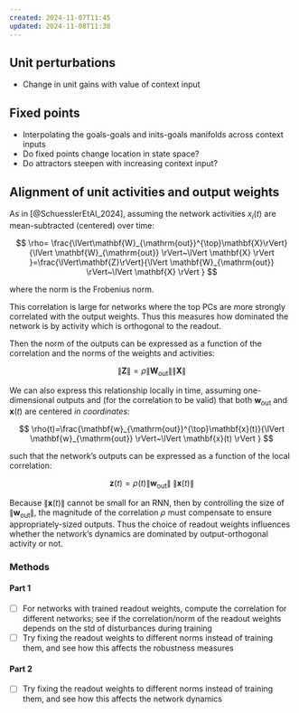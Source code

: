 ```yaml
---
created: 2024-11-07T11:45
updated: 2024-11-08T11:38
---
```


## Unit perturbations

- Change in unit gains with value of context input

## Fixed points

- Interpolating the goals-goals and inits-goals manifolds across context inputs
- Do fixed points change location in state space?
- Do attractors steepen with increasing context input?

## Alignment of unit activities and output weights

As in [@SchuesslerEtAl_2024], assuming the network activities $x_{i}(t)$ are mean-subtracted (centered) over time:

$$
\rho= \frac{\lVert\mathbf{W}_{\mathrm{out}}^{\top}\mathbf{X}\rVert}{\lVert \mathbf{W}_{\mathrm{out}} \rVert~\lVert \mathbf{X} \rVert }=\frac{\lVert\mathbf{Z}\rVert}{\lVert \mathbf{W}_{\mathrm{out}} \rVert~\lVert \mathbf{X} \rVert }
$$

where the norm is the Frobenius norm. 

This correlation is large for networks where the top PCs are more strongly correlated with the output weights. Thus this measures how dominated the network is by activity which is orthogonal to the readout.

Then the norm of the outputs can be expressed as a function of the correlation and the norms of the weights and activities:

$$
\lVert \mathbf{Z} \rVert =\rho \lVert \mathbf{W}_{\mathrm{out}} \rVert \lVert \mathbf{X} \rVert 
$$

We can also express this relationship locally in time, assuming one-dimensional outputs and (for the correlation to be valid) that both $\mathbf{w}_{\mathrm{out}}$ and $\mathbf{x}(t)$ are centered *in coordinates*:

$$
\rho(t)=\frac{\mathbf{w}_{\mathrm{out}}^{\top}\mathbf{x}(t)}{\lVert \mathbf{w}_{\mathrm{out}} \rVert~\lVert \mathbf{x}(t) \rVert  }
$$

such that the network’s outputs can be expressed as a function of the local correlation:

$$
\mathbf{z}(t)=\rho(t)\lVert \mathbf{w}_{\mathrm{out}} \rVert ~\lVert \mathbf{x}(t) \rVert 
$$

Because $\lVert \mathbf{x}(t) \rVert$ cannot be small for an RNN, then by controlling the size of $\lVert \mathbf{w}_{\mathrm{out}}  \rVert$, the magnitude of the correlation $\rho$ must compensate to ensure appropriately-sized outputs. Thus the choice of readout weights influences whether the network’s dynamics are dominated by output-orthogonal activity or not. 

### Methods

#### Part 1

- [ ] For networks with trained readout weights, compute the correlation for different networks; see if the correlation/norm of the readout weights depends on the std of disturbances during training
- [ ] Try fixing the readout weights to different norms instead of training them, and see how this affects the robustness measures

#### Part 2

- [ ] Try fixing the readout weights to different norms instead of training them, and see how this affects the network dynamics



